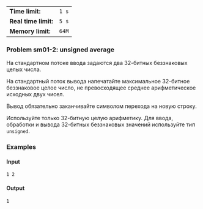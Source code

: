 |                      |       |
|----------------------|-------|
| **Time limit:**      | `1 s` |
| **Real time limit:** | `5 s` |
| **Memory limit:**    | `64M` |


### Problem sm01-2: unsigned average

На стандартном потоке ввода задаются два 32-битных беззнаковых целых числа.

На стандартный поток вывода напечатайте максимальное 32-битное беззнаковое целое число, не
превосходящее среднее арифметическое исходных двух чисел.

Вывод обязательно заканчивайте символом перехода на новую строку.

Используйте только 32-битную целую арифметику. Для ввода, обработки и вывода 32-битных беззнаковых
значений используйте тип `unsigned`.

### Examples

#### Input

    
    
    1 2

#### Output

    
    
    1

